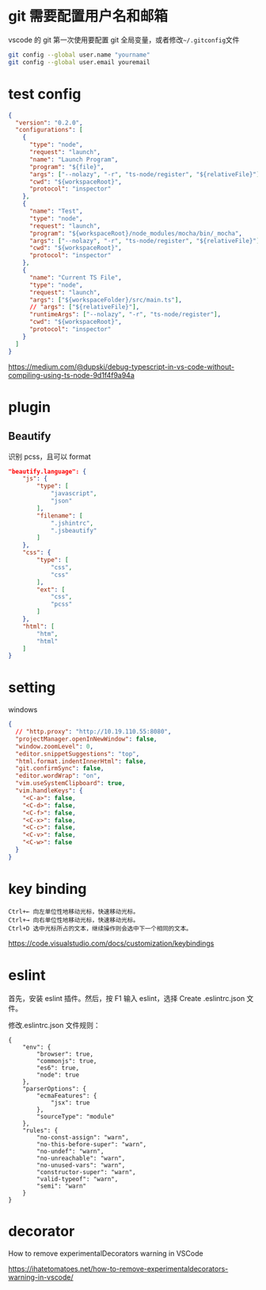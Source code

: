 # git 需要配置用户名和邮箱

vscode 的 git 第一次使用要配置 git 全局变量，或者修改`~/.gitconfig`文件

```bash
git config --global user.name "yourname"
git config --global user.email youremail
```

# test config

```json
{
  "version": "0.2.0",
  "configurations": [
    {
      "type": "node",
      "request": "launch",
      "name": "Launch Program",
      "program": "${file}",
      "args": ["--nolazy", "-r", "ts-node/register", "${relativeFile}"],
      "cwd": "${workspaceRoot}",
      "protocol": "inspector"
    },
    {
      "name": "Test",
      "type": "node",
      "request": "launch",
      "program": "${workspaceRoot}/node_modules/mocha/bin/_mocha",
      "args": ["--nolazy", "-r", "ts-node/register", "${relativeFile}"],
      "cwd": "${workspaceRoot}",
      "protocol": "inspector"
    },
    {
      "name": "Current TS File",
      "type": "node",
      "request": "launch",
      "args": ["${workspaceFolder}/src/main.ts"],
      // "args": ["${relativeFile}"],
      "runtimeArgs": ["--nolazy", "-r", "ts-node/register"],
      "cwd": "${workspaceRoot}",
      "protocol": "inspector"
    }
  ]
}
```

https://medium.com/@dupski/debug-typescript-in-vs-code-without-compiling-using-ts-node-9d1f4f9a94a

# plugin

## Beautify

识别 pcss，且可以 format

```json
"beautify.language": {
    "js": {
        "type": [
            "javascript",
            "json"
        ],
        "filename": [
            ".jshintrc",
            ".jsbeautify"
        ]
    },
    "css": {
        "type": [
            "css",
            "css"
        ],
        "ext": [
            "css",
            "pcss"
        ]
    },
    "html": [
        "htm",
        "html"
    ]
}
```

# setting

windows

```json
{
  // "http.proxy": "http://10.19.110.55:8080",
  "projectManager.openInNewWindow": false,
  "window.zoomLevel": 0,
  "editor.snippetSuggestions": "top",
  "html.format.indentInnerHtml": false,
  "git.confirmSync": false,
  "editor.wordWrap": "on",
  "vim.useSystemClipboard": true,
  "vim.handleKeys": {
    "<C-a>": false,
    "<C-d>": false,
    "<C-f>": false,
    "<C-x>": false,
    "<C-c>": false,
    "<C-v>": false,
    "<C-w>": false
  }
}
```

# key binding

```
Ctrl+← 向左单位性地移动光标，快速移动光标。
Ctrl+→ 向右单位性地移动光标，快速移动光标。
Ctrl+D 选中光标所占的文本，继续操作则会选中下一个相同的文本。
```

https://code.visualstudio.com/docs/customization/keybindings

# eslint

首先，安装 eslint 插件。然后，按 F1 输入 eslint，选择 Create .eslintrc.json 文件。

修改.eslintrc.json 文件规则：

```
{
    "env": {
        "browser": true,
        "commonjs": true,
        "es6": true,
        "node": true
    },
    "parserOptions": {
        "ecmaFeatures": {
            "jsx": true
        },
        "sourceType": "module"
    },
    "rules": {
        "no-const-assign": "warn",
        "no-this-before-super": "warn",
        "no-undef": "warn",
        "no-unreachable": "warn",
        "no-unused-vars": "warn",
        "constructor-super": "warn",
        "valid-typeof": "warn",
        "semi": "warn"
    }
}
```

# decorator

How to remove experimentalDecorators warning in VSCode

https://ihatetomatoes.net/how-to-remove-experimentaldecorators-warning-in-vscode/

